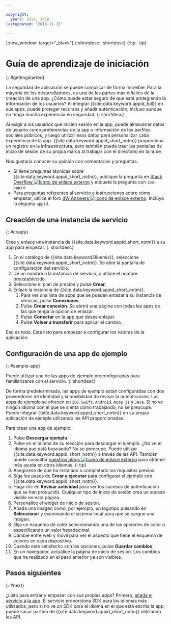 ```yaml
---

copyright:
  years: 2017, 2018
lastupdated: "2018-11-15"

---
```


{:new_window: target="_blank"}
{:shortdesc: .shortdesc}
{:tip: .tip}

# Guía de aprendizaje de iniciación
{: #gettingstarted}

La seguridad de aplicación se puede complicar de forma increíble. Para la mayoría de los desarrolladores, es una de las partes más difíciles de la creación de una app. ¿Cómo puede estar seguro de que está protegiendo la información de los usuarios? Al integrar {{site.data.keyword.appid_full}} en sus apps, puede proteger recursos y añadir autenticación; incluso aunque no tenga mucha experiencia en seguridad.
{: shortdesc}

Al exigir a los usuarios que inicien sesión en la app, puede almacenar datos de usuario como preferencias de la app o información de los perfiles sociales públicos, y luego utilizar esos datos para personalizar cada experiencia de la app. {{site.data.keyword.appid_short_notm}} proporciona un registro en la infraestructura, pero también puede traer las pantallas de inicio de sesión de su propia marca al trabajar con el directorio en la nube.

Nos gustaría conocer su opinión con comentarios y preguntas.
* Si tiene preguntas técnicas sobre {{site.data.keyword.appid_short_notm}}, publique la pregunta en <a href="https://stackoverflow.com/search?q=ibm-appid" target="_blank">Stack Overflow <img src="../../icons/launch-glyph.svg" alt="Icono de enlace externo"></a> y etiquete la pregunta con `ibm-appid`.
* Para preguntas referentes al servicio e instrucciones sobre cómo empezar, utilice el foro <a href="https://developer.ibm.com/answers/topics/appid/" target="_blank">dW Answers <img src="../../icons/launch-glyph.svg" alt="Icono de enlace externo"></a>. Incluya la etiqueta `appid`.

## Creación de una instancia de servicio
{: #create}

Cree y enlace una instancia de {{site.data.keyword.appid_short_notm}} a su app para empezar.
{: shortdesc}

1. En el catálogo de {{site.data.keyword.Bluemix}}, seleccione {{site.data.keyword.appid_short_notm}}. Se abre la pantalla de configuración del servicio.
2. Dé un nombre a la instancia de servicio, o utilice el nombre preestablecido.
3. Seleccione el plan de precios y pulse **Crear**.
4. Enlace la instancia de {{site.data.keyword.appid_short_notm}}.
    1. Para ver una lista de apps que se pueden enlazar a su instancia de servicio, pulse **Conexiones**.
    2. Pulse **Crear conexión**. Se abrirá una página con todas las apps de las que tenga la opción de enlazar.
    3. Pulse **Conectar** en la app que desea enlazar.
    4. Pulse **Volver a transferir** para aplicar el cambio.

Eso es todo. Está listo para empezar a configurar los valores de la aplicación.

## Configuración de una app de ejemplo
{: #sample-app}

Puede utilizar una de las apps de ejemplo preconfiguradas para familiarizarse con el servicio.
{: shortdesc}

De forma predeterminada, las apps de ejemplo están configuradas con dos proveedores de identidad y la posibilidad de revisar la autenticación. Las apps de ejemplo se ofrecen en `iOS Swift`, `Android`, `Node.js` y `Java`. Si no ve ningún idioma con el que se sienta cómo trabajando, no se preocupe. Puede integrar {{site.data.keyword.appid_short_notm}} en su propia aplicación de ejemplo utilizando las API proporcionadas.

Para crear una app de ejemplo:

1. Pulse **Descargar ejemplo**.
2. Pulse en el idioma de su elección para descargar el ejemplo.
  ¿No ve el idioma que está buscando? No se preocupe. Puede utilizar {{site.data.keyword.appid_short_notm}} a través de las API. También puede consultar <a href="https://www.ibm.com/blogs/bluemix/tag/app-id/" target="_blank">nuestros blogs <img src="../../icons/launch-glyph.svg" alt="Icono de enlace externo"></a> para obtener más ayuda en otros idiomas.
  {: tip}
3. Asegúrese de que ha instalado o completado los requisitos previos.
4. Siga los pasos de **Crear y ejecutar** para configurar el ejemplo con {{site.data.keyword.appid_short_notm}}.
5. Haga clic en **Revisar actividad** para ver los sucesos de autenticación que se han producido. Cualquier tipo de inicio de sesión crea un suceso visible en esta página.
6. Personalice el widget de inicio de sesión.
  1. Añada una imagen como, por ejemplo, un logotipo pulsando en **Seleccionar** y examinando el sistema local para que se cargue una imagen.
  2. Elija un esquema de color seleccionando una de las opciones de color o especificando un valor hexadecimal.
  3. Cambie entre web y móvil para ver el aspecto que tiene el esquema de colores en cada dispositivo.
  4. Cuando esté satisfecho con las opciones, pulse **Guardar cambios**.
7. En un navegador, actualice la página de inicio de sesión. Los cambios que ha realizado en el paso anterior ya son visibles.


## Pasos siguientes
{: #next}

¿Listo para entrar y empezar con sus propias apps? Primero, [añada el servicio a la app](web-apps.html). El servicio proporciona SDK para los idiomas más utilizados, pero si no ve un SDK para el idioma en el que está escrita la app, puede sacar partido de {{site.data.keyword.appid_short_notm}} utilizando las API.

</br>
</br>
